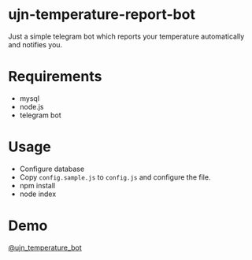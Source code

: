 # ujn-temperature-report-bot
Just a simple telegram bot which reports your temperature automatically and notifies you.

# Requirements

- mysql
- node.js
- telegram bot

# Usage

- Configure database
- Copy `config.sample.js` to `config.js` and configure the file.
- npm install
- node index

# Demo

[@ujn_temperature_bot](t.me/ujn_temperature_bot)